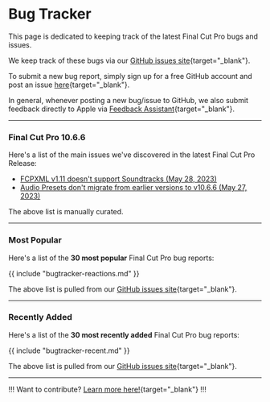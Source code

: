 # Bug Tracker

This page is dedicated to keeping track of the latest Final Cut Pro bugs and issues.

We keep track of these bugs via our [GitHub issues site](https://github.com/CommandPost/FCPCafe/issues){target="_blank"}.

To submit a new bug report, simply sign up for a free GitHub account and post an issue [here](https://github.com/CommandPost/FCPCafe/issues){target="_blank"}.

In general, whenever posting a new bug/issue to GitHub, we also submit feedback directly to Apple via [Feedback Assistant](https://feedbackassistant.apple.com){target="_blank"}.

---

### Final Cut Pro 10.6.6

Here's a list of the main issues we've discovered in the latest Final Cut Pro Release:

- [FCPXML v1.11 doesn't support Soundtracks (May 28, 2023)](https://github.com/CommandPost/FCPCafe/issues/94)
- [Audio Presets don't migrate from earlier versions to v10.6.6 (May 27, 2023)](https://github.com/CommandPost/FCPCafe/issues/92)

The above list is manually curated.

---

### Most Popular

Here's a list of the **30 most popular** Final Cut Pro bug reports:

{{ include "bugtracker-reactions.md" }}

The above list is pulled from our [GitHub issues site](https://github.com/CommandPost/FCPCafe/issues){target="_blank"}.

---

### Recently Added

Here's a list of the **30 most recently added** Final Cut Pro bug reports:

{{ include "bugtracker-recent.md" }}

The above list is pulled from our [GitHub issues site](https://github.com/CommandPost/FCPCafe/issues){target="_blank"}.

---

!!!
Want to contribute? [Learn more here!](https://fcp.cafe/contribute/){target="_blank"}
!!!